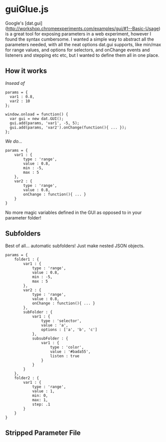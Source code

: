 guiGlue.js
================================

Google's [dat.gui] (http://workshop.chromeexperiments.com/examples/gui/#1--Basic-Usage) is a great tool for exposing parameters in a web experiment, however I found the syntax cumbersome. I wanted a simple way to abstract all the parameters needed, with all the neat options dat.gui supports, like min/max for range values, and options for selectors, and onChange events and listeners and stepping etc etc, but I wanted to define them all in one place.

How it works
-------------------------------

*Insead of*

	params = {
	  var1 : 0.8,
	  var2 : 10
	};

	window.onload = function() {
	  var gui = new dat.GUI();
	  gui.add(params, 'var1', -5, 5);
	  gui.add(params, 'var2').onChange(function(){ ... });
	};

*We do...*

	params = {
		var1 : {
			type : 'range',
			value : 0.8,
			min : -5,
			max : 5
		},
		var2 : {
			type : 'range',
			value : 0.8,
			onChange : function(){ ... }
		}
	}

No more magic variables defined in the GUI as opposed to in your parameter folder!

Subfolders
-------------------------------------

Best of all... automatic subfolders! Just make nested JSON objects.

	params = {
		folder1 : {
			var1 : {
				type : 'range',
				value : 0.8,
				min : -5,
				max : 5
			},
			var2 : {
				type : 'range',
				value : 0.8,
				onChange : function(){ ... }
			},
			subFolder : {
				var1 : {
					type : 'selector',
					value : 'a',
					options : ['a', 'b', 'c']
				},
				subsubFolder : {
					var1 : {
						type : 'color',
						value : '#bada55',
						listen : true
					}
				}			
			}
		},
		folder2 : {
			var1 : {
				type : 'range',
				value : 1,
				min: 0,
				max: 1,
				step: .1
			}
		}	
	}

Stripped Parameter File
-----------------------------------

